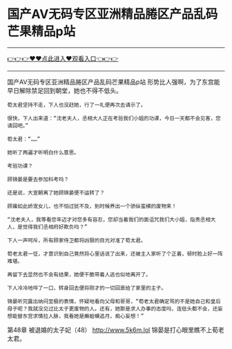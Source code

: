 # 国产AV无码专区亚洲精品腃区产品乱码芒果精品p站

<hr/><a href="https://github.com/qiuhjg/faxd/issues/1">👉👉👉♥♥点此进入♥观看入口👈👉👉</a><hr/>

国产AV无码专区亚洲精品腃区产品乱码芒果精品p站
形势比人强啊，为了东宫能早日解除禁足回到朝堂，她也不得不低头。

    荀太君坚持不走，下人也没赶她，行了一礼便再次去请示了。

    很快，下人出来道：“沈老夫人，丞相大人正在考验我们小姐的功课，今日一天都不会见客，您请回吧。”

    荀太君：“……”

    她听了两遍才听明白什么意思。

    考验功课？

    顾锦晏是要去参加科考吗？

    还是说，大宣朝离了她顾锦晏便不运转了？

    顾雍如此娇宠女儿，也不怕过犹不及，到时候养出一个骄纵蛮横的废物来！

    “沈老夫人，我等看您年迈才对您多有容忍，您却当着我们的面诅咒我们大小姐，指责丞相大人，是觉得我们丞相府好欺负吗？”

    下人一声呵斥，所有顾家侍卫都将凶狠的目光对准了荀太君。

    荀老太君一怔，才意识到自己竟然将心里话说了出来，还被主人家听了个正着，顿时脸上好一阵难堪。

    再留下去显然也不会有结果，她便干脆带着人逃也似地离开了。

    下人冷冷地啐了一口，转身回去便将刚才的一切回禀给了家里的主子。

    锦晏听完露出纳闷至极的表情，怀疑地看向父母和哥哥，“荀老太君确定骂的不是她自己和皇后母子呢？我就没见过比太子更废物的人。还有，她那是求人办事的态度吗，连低头都不会，还妄想能替东宫求情拉人脉，我看她是癞蛤蟆追月，痴心妄想！”

第48章 被退婚的太子妃（48）
http://www.5k6m.lol
    锦晏是打心眼里瞧不上荀老太君。
